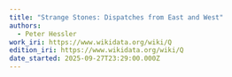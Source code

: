 ```yaml
---
title: "Strange Stones: Dispatches from East and West"
authors:
  - Peter Hessler
work_iri: https://www.wikidata.org/wiki/Q
edition_iri: https://www.wikidata.org/wiki/Q
date_started: 2025-09-27T23:29:00.000Z
---
```

